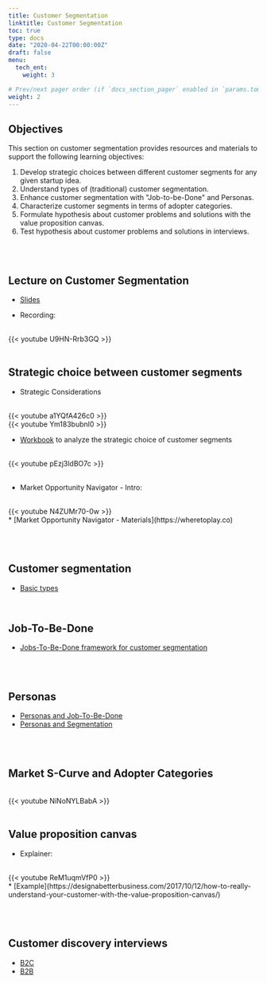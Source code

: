 ```yaml
---
title: Customer Segmentation
linktitle: Customer Segmentation
toc: true
type: docs
date: "2020-04-22T00:00:00Z"
draft: false
menu:
  tech_ent:
    weight: 3

# Prev/next pager order (if `docs_section_pager` enabled in `params.toml`)
weight: 2
---
```


## Objectives

This section on customer segmentation provides resources and materials to support the following learning objectives:
1. Develop strategic choices between different customer segments for any given startup idea.
2. Understand types of (traditional) customer segmentation.
3. Enhance customer segmentation with "Job-to-be-Done" and Personas.
4. Characterize customer segments in terms of adopter categories.
5. Formulate hypothesis about customer problems and solutions with the value proposition canvas.
6. Test hypothesis about customer problems and solutions in interviews.


<br/><br/>

## Lecture on Customer Segmentation

* [Slides](https://www.dropbox.com/s/y5yztfw4yiauakr/Technology_Entrepreneurship_Customers_SS21.pdf?dl=0)

* Recording:

<br/>
{{< youtube U9HN-Rrb3GQ >}}
<br/><br/>

## Strategic choice between customer segments

* Strategic Considerations
<br/>
{{< youtube a1YQfA426c0 >}}
<br/>
{{< youtube Ym183bubnl0 >}}
<br/>

* [Workbook](https://www.dropbox.com/s/i1s9mdioik7b2yj/Choosing%2BYour%2BCustomer.pdf?dl=0) to analyze the strategic choice of customer segments
<br/>
{{< youtube pEzj3ldBO7c >}}
<br/><br/>


* Market Opportunity Navigator - Intro:
<br/>
{{< youtube N4ZUMr70-0w >}}
<br/>
* [Market Opportunity Navigator - Materials](https://wheretoplay.co)

<br/><br/>

## Customer segmentation
* [Basic types](https://www.marketing91.com/types-of-customer-segments/)

<br/>

## Job-To-Be-Done
* [Jobs-To-Be-Done framework for customer segmentation](https://uxdesign.cc/8-things-to-use-in-jobs-to-be-done-framework-for-product-development-4ae7c6f3c30b)
<br/>
<br/>

## Personas
* [Personas and Job-To-Be-Done](https://www.nngroup.com/articles/personas-jobs-be-done/)
* [Personas and Segmentation](https://medium.com/@emmaboulton/joining-the-dots-between-b2b-customer-segments-and-personas-59f128d1d60f)

<br/><br/>

## Market S-Curve and Adopter Categories
<br/>
{{< youtube NiNoNYLBabA >}}
<br/><br/>

## Value proposition canvas
* Explainer:
<br/>
{{< youtube ReM1uqmVfP0 >}}
<br/>
* [Example](https://designabetterbusiness.com/2017/10/12/how-to-really-understand-your-customer-with-the-value-proposition-canvas/)


<br/><br/>

## Customer discovery interviews
* [B2C](https://www.youtube.com/watch?v=OTkP2JDeGWM)
* [B2B](https://leanb2bbook.com/blog/b2b-customer-discovery-interview-questions-the-master-list/)

